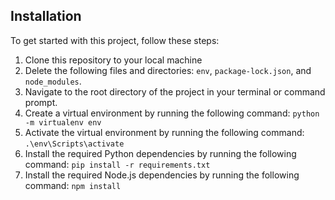 ## Installation

To get started with this project, follow these steps:

1. Clone this repository to your local machine
2. Delete the following files and directories: `env`, `package-lock.json`, and `node_modules`.
3. Navigate to the root directory of the project in your terminal or command prompt.
4. Create a virtual environment by running the following command: `python -m virtualenv env`
5. Activate the virtual environment by running the following command: `.\env\Scripts\activate`
6. Install the required Python dependencies by running the following command: `pip install -r requirements.txt`
7. Install the required Node.js dependencies by running the following command: `npm install`
